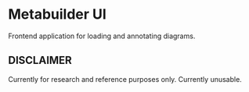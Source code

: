# Metabuilder UI
Frontend application for loading and annotating diagrams.

## DISCLAIMER
Currently for research and reference purposes only. Currently unusable.
